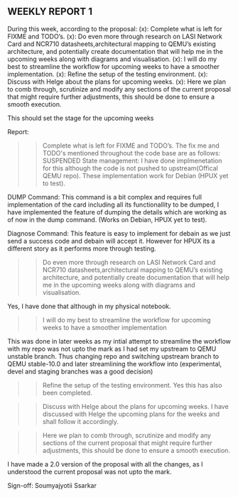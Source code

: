 WEEKLY REPORT 1
---------------

During this week, according to the proposal:
(x): Complete what is left for FIXME and TODO’s.
(x): Do even more through research on LASI Network Card and NCR710 datasheets,architectural mapping to QEMU’s existing architecture, and potentially create documentation that will help me in the upcoming weeks along with diagrams and
visualisation.
(x): I will do my best to streamline the workflow for upcoming weeks to have a smoother implementation.
(x): Refine the setup of the testing environment.
(x): Discuss with Helge about the plans for upcoming weeks. 
(x): Here we plan to comb through, scrutinize and modify any sections of the current proposal that might require further
adjustments, this should be done to ensure a smooth execution.

This should set the stage for the upcoming weeks

Report:

>> Complete what is left for FIXME and TODO’s.
The fix me and TODO's mentioned throughout the code base are as follows:
SUSPENDED State management:
I have done implmenetation for this although the code is not pushed to upstream(Offical QEMU repo). These implementation work for Debian (HPUX yet to test).

DUMP Command:
This command is a bit complex and requires full implementation of the card including all its functionallity to be dumped, I have implemented the feature of dumping the details which are working as of now in the dump command. (Works on Debian, HPUX yet to test).

Diagnose Command:
This feature is easy to implement for debain as we just send a success code and debain will accept it. However for HPUX its a different story as it performs more through testing.

>> Do even more through research on LASI Network Card and NCR710 datasheets,architectural mapping to QEMU’s existing architecture, and potentially create documentation that will help me in the upcoming weeks along with diagrams and visualisation.

Yes, I have done that although in my physical notebook.

>> I will do my best to streamline the workflow for upcoming weeks to have a smoother implementation

This was done in later weeks as my intial attempt to streamline the workflow with my repo was not upto the mark as I had set my upstream to QEMU unstable branch. Thus changing repo and switching upstream branch to QEMU stable-10.0 and later streamlining the workflow into (experimental, devel and staging branches was a good decision)

>> Refine the setup of the testing environment.
Yes this has also been completed.

>>Discuss with Helge about the plans for upcoming weeks.
I have discussed with Helge the upcoming plans for the weeks and shall follow it accordingly.

>> Here we plan to comb through, scrutinize and modify any sections of the current proposal that might require further adjustments, this should be done to ensure a smooth execution.

I have made a 2.0 version of the proposal with all the changes, as I understood the current proposal was not upto the mark.

Sign-off: Soumyajyotii Ssarkar